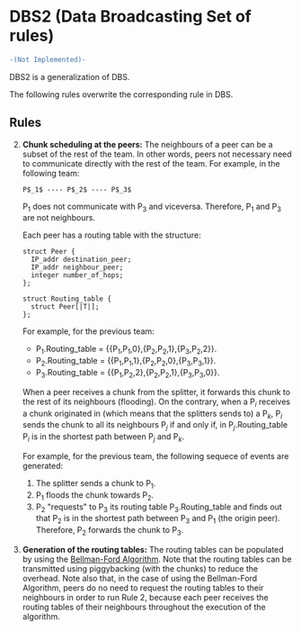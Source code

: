 DBS2 (Data Broadcasting Set of rules)
====================================

```diff
-(Not Implemented)-
```

DBS2 is a generalization of DBS.

The following rules overwrite the corresponding rule in DBS.

Rules
-----

2. **Chunk scheduling at the peers:** The neighbours of a peer can be
    a subset of the rest of the team. In other words, peers not
    necessary need to communicate directly with the rest of the
    team. For example, in the following team:

	```
	P$_1$ ---- P$_2$ ---- P$_3$
	```

	P$_1$ does not communicate with P$_3$ and viceversa. Therefore, P$_1$
	and P$_3$ are not neighbours.

	Each peer has a routing table with the structure:

	```
	struct Peer {
	  IP_addr destination_peer;
	  IP_addr neighbour_peer;
	  integer number_of_hops;
    };
	  
    struct Routing_table {
	  struct Peer[|T|];
	};
    ```
	
	For example, for the previous team:

	* P$_1$.Routing_table = {{P$_1$,P$_1$,0},{P$_2$,P$_2$,1},{P$_3$,P$_2$,2}}.
	* P$_2$.Routing_table = {{P$_1$,P$_1$,1},{P$_2$,P$_2$,0},{P$_3$,P$_3$,1}}.
	* P$_3$.Routing_table = {{P$_1$,P$_2$,2},{P$_2$,P$_2$,1},{P$_3$,P$_3$,0}}.

	When a peer receives a chunk from the splitter, it forwards this
    chunk to the rest of its neighbours (flooding). On the contrary,
    when a P$_i$ receives a chunk originated in (which means
    that the splitters sends to) a P$_k$, P$_i$ sends the chunk to all its
    neighbours P$_j$ if and only if, in P$_j$.Routing_table P$_i$ is
    in the shortest path between P$_j$ and P$_k$.

	For example, for the previous team, the following sequece of
    events are generated:

	1. The splitter sends a chunk to P$_1$.
	2. P$_1$ floods the chunk towards P$_2$.
	3. P$_2$ "requests" to P$_3$ its routing table P$_3$.Routing_table
       and finds out that P$_2$ is in the shortest path between P$_3$
       and P$_1$ (the origin peer). Therefore, P$_2$ forwards the
       chunk to P$_3$.

12. **Generation of the routing tables:** The routing tables can be
    populated by using the
    [Bellman-Ford Algorithm](https://en.wikipedia.org/wiki/Bellman%E2%80%93Ford_algorithm). Note
    that the routing tables can be transmitted using piggybacking
    (with the chunks) to reduce the overhead.  Note also that, in the
    case of using the Bellman-Ford Algorithm, peers do no need to
    request the routing tables to their neighbours in order to run
    Rule 2, because each peer receives the routing tables of their
    neighbours throughout the execution of the algorithm.
